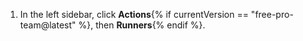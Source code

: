 1. In the left sidebar, click **Actions**{% if currentVersion == "free-pro-team@latest" %}, then **Runners**{% endif %}.
